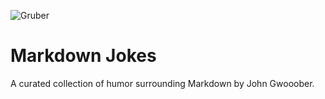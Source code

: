 ![Gruber](https://daringfireball.net/graphics/author/addison-bw-425.jpg)

# Markdown Jokes
A curated collection of humor surrounding Markdown by John Gwooober.
